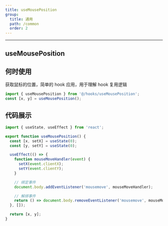 ```yaml
---
title: useMousePosition
group:
  title: 通用
  path: /common
  order: 2
---
```


---

## useMousePosition

## 何时使用

获取鼠标的位置，简单的 hook 应用，用于理解 hook 复用逻辑

```js
import { useMousePosition } from '@/hooks/useMousePosition';
const [x, y] = useMousePosition();
```

## 代码展示

```ts
import { useState, useEffect } from 'react';

export function useMousePosition() {
  const [x, setX] = useState(0);
  const [y, setY] = useState(0);

  useEffect(() => {
    function mouseMoveHandler(event) {
      setX(event.clientX);
      setY(event.clientY);
    }

    // 绑定事件
    document.body.addEventListener('mousemove', mouseMoveHandler);

    // 解绑事件
    return () => document.body.removeEventListener('mousemove', mouseMoveHandler);
  }, []);

  return [x, y];
}
```
